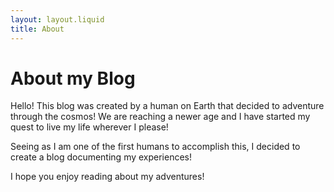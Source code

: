 ```yaml
---
layout: layout.liquid
title: About
---
```


# About my **Blog**

<p> Hello! This blog was created by a human on Earth that decided to adventure through the cosmos! We are reaching a newer age and I have started my quest to live my life wherever I please! 

Seeing as I am one of the first humans to accomplish this, I decided to create a blog documenting my experiences!

I hope you enjoy reading about my adventures!
</p>